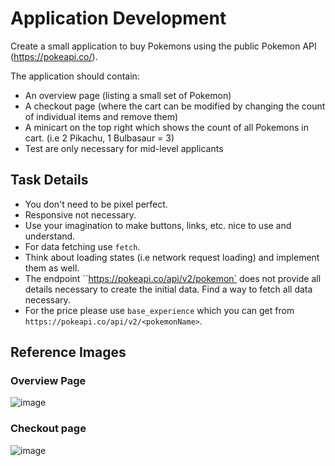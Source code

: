 # Application Development

Create a small application to buy Pokemons using the public Pokemon API (https://pokeapi.co/).

The application should contain:
- An overview page (listing a small set of Pokemon)
- A checkout page (where the cart can be modified by changing the count of individual items and remove them)
- A minicart on the top right which shows the count of all Pokemons in cart. (i.e 2 Pikachu, 1 Bulbasaur = 3)
- Test are only necessary for mid-level applicants

## Task Details
- You don't need to be pixel perfect.
- Responsive not necessary.
- Use your imagination to make buttons, links, etc. nice to use and understand.
- For data fetching use `fetch`.
- Think about loading states (i.e network request loading) and implement them as well.
- The endpoint ``https://pokeapi.co/api/v2/pokemon` does not provide all details necessary to create the initial data. Find a way to fetch all data necessary.
- For the price please use `base_experience` which you can get from `https://pokeapi.co/api/v2/<pokemonName>`.

## Reference Images
### Overview Page
![image](https://user-images.githubusercontent.com/1830601/131509437-75efbece-78a9-4755-b703-fa4335c7cc7e.png)


### Checkout page
![image](https://user-images.githubusercontent.com/1830601/131509517-1f70fc0f-cd1c-41e5-afc5-af383110be7e.png)




